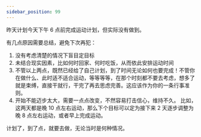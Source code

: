 ```yaml
---
sidebar_position: 99
---
```


昨天计划今天下午 6 点前完成运动计划，但实际没有做到。

有几点原因需要总结，避免下次再犯：

1. 没有考虑清楚的情况下盲目定目标
2. 未结合现实因素，比如何时回家、何时吃饭，从而依此安排运动时间
3. 不管以上两点，既然已经给了自己计划，到了时间无论如何也要完成！不管你在做什么、此时适不适合运动，等等等等，在那个时刻都不要去考虑，想多了就是束缚，直接干就行，干完了再去思虑完善。这应该作为你的一条行事准则。
4. 开始不能迈步太大，需要一点点改变，不然容易打击信心，维持不久。
比如，这两天都是晚 10 点左右运动，那么下个目标可以定为接下来 2 天逐步调整为晚 8 点左右运动，或者早上完成运动。

计划了，到了点，就要去做，无论当时是何种情况。
